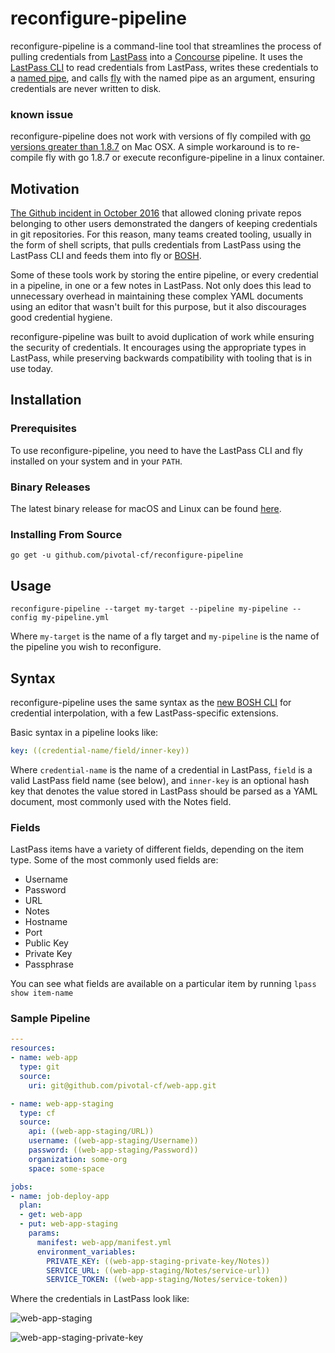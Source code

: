# reconfigure-pipeline

reconfigure-pipeline is a command-line tool that streamlines the process of pulling credentials from [LastPass](http://lastpass.com/) into a [Concourse](https://concourse.ci/) pipeline. It uses the [LastPass CLI](https://github.com/lastpass/lastpass-cli) to read credentials from LastPass, writes these credentials to a [named pipe](https://en.wikipedia.org/wiki/Named_pipe), and calls [fly](https://concourse.ci/fly-cli.html) with the named pipe as an argument, ensuring credentials are never written to disk.

### known issue
reconfigure-pipeline does not work with versions of fly compiled with [go versions greater than 1.8.7](https://github.com/golang/go/issues/24164) on Mac OSX. A simple workaround is to re-compile fly with go 1.8.7 or execute reconfigure-pipeline in a linux container. 

## Motivation

[The Github incident in October 2016](https://github.com/blog/2273-incident-report-inadvertent-private-repository-disclosure) that allowed cloning private repos belonging to other users demonstrated the dangers of keeping credentials in git repositories. For this reason, many teams created tooling, usually in the form of shell scripts, that pulls credentials from LastPass using the LastPass CLI and feeds them into fly or [BOSH](https://bosh.io/).

Some of these tools work by storing the entire pipeline, or every credential in a pipeline, in one or a few notes in LastPass. Not only does this lead to unnecessary overhead in maintaining these complex YAML documents using an editor that wasn't built for this purpose, but it also discourages good credential hygiene.

reconfigure-pipeline was built to avoid duplication of work while ensuring the security of credentials. It encourages using the appropriate types in LastPass, while preserving backwards compatibility with tooling that is in use today.

## Installation

### Prerequisites

To use reconfigure-pipeline, you need to have the LastPass CLI and fly installed on your system and in your `PATH`.

### Binary Releases

The latest binary release for macOS and Linux can be found [here](https://github.com/pivotal-cf/reconfigure-pipeline/releases).

### Installing From Source

```
go get -u github.com/pivotal-cf/reconfigure-pipeline
```

## Usage

```
reconfigure-pipeline --target my-target --pipeline my-pipeline --config my-pipeline.yml
```

Where `my-target` is the name of a fly target and `my-pipeline` is the name of the pipeline you wish to reconfigure.

## Syntax

reconfigure-pipeline uses the same syntax as the [new BOSH CLI](https://bosh.io/docs/cli-v2.html) for credential interpolation, with a few LastPass-specific extensions.

Basic syntax in a pipeline looks like:

```yaml
key: ((credential-name/field/inner-key))
```

Where `credential-name` is the name of a credential in LastPass, `field` is a valid LastPass field name (see below), and `inner-key` is an optional hash key that denotes the value stored in LastPass should be parsed as a YAML document, most commonly used with the Notes field.

### Fields

LastPass items have a variety of different fields, depending on the item type. Some of the most commonly used fields are:

* Username
* Password
* URL
* Notes
* Hostname
* Port
* Public Key
* Private Key
* Passphrase

You can see what fields are available on a particular item by running `lpass show item-name`

### Sample Pipeline

```yaml
---
resources:
- name: web-app
  type: git
  source:
    uri: git@github.com/pivotal-cf/web-app.git

- name: web-app-staging
  type: cf
  source:
    api: ((web-app-staging/URL))
    username: ((web-app-staging/Username))
    password: ((web-app-staging/Password))
    organization: some-org
    space: some-space

jobs:
- name: job-deploy-app
  plan:
  - get: web-app
  - put: web-app-staging
    params:
      manifest: web-app/manifest.yml
      environment_variables:
        PRIVATE_KEY: ((web-app-staging-private-key/Notes))
        SERVICE_URL: ((web-app-staging/Notes/service-url))
        SERVICE_TOKEN: ((web-app-staging/Notes/service-token))
```

Where the credentials in LastPass look like:

![web-app-staging](images/web-app-staging.png)

![web-app-staging-private-key](images/web-app-staging-private-key.png)
